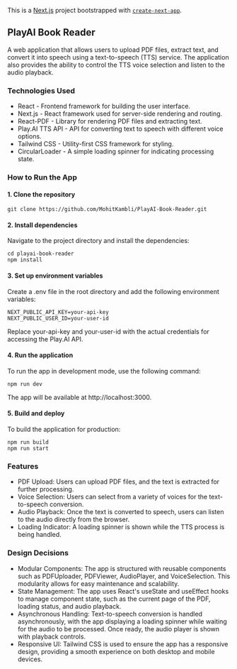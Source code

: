 This is a [Next.js](https://nextjs.org) project bootstrapped with [`create-next-app`](https://nextjs.org/docs/pages/api-reference/create-next-app).

## PlayAI Book Reader

A web application that allows users to upload PDF files, extract text, and convert it into speech using a text-to-speech (TTS) service. The application also provides the ability to control the TTS voice selection and listen to the audio playback.

### Technologies Used

- React - Frontend framework for building the user interface.
- Next.js - React framework used for server-side rendering and routing.
- React-PDF - Library for rendering PDF files and extracting text.
- Play.AI TTS API - API for converting text to speech with different voice options.
- Tailwind CSS - Utility-first CSS framework for styling.
- CircularLoader - A simple loading spinner for indicating processing state.

### How to Run the App
#### 1. Clone the repository

```
git clone https://github.com/MohitKambli/PlayAI-Book-Reader.git
```

#### 2. Install dependencies
Navigate to the project directory and install the dependencies:

```
cd playai-book-reader
npm install
```

#### 3. Set up environment variables
Create a .env file in the root directory and add the following environment variables:

```
NEXT_PUBLIC_API_KEY=your-api-key
NEXT_PUBLIC_USER_ID=your-user-id
```

Replace your-api-key and your-user-id with the actual credentials for accessing the Play.AI API.

#### 4. Run the application
To run the app in development mode, use the following command:

```
npm run dev
```

The app will be available at http://localhost:3000.

#### 5. Build and deploy
To build the application for production:

```
npm run build
npm run start
```


### Features

- PDF Upload: Users can upload PDF files, and the text is extracted for further processing.
- Voice Selection: Users can select from a variety of voices for the text-to-speech conversion.
- Audio Playback: Once the text is converted to speech, users can listen to the audio directly from the browser.
- Loading Indicator: A loading spinner is shown while the TTS process is being handled.

### Design Decisions

- Modular Components: The app is structured with reusable components such as PDFUploader, PDFViewer, AudioPlayer, and VoiceSelection. This modularity allows for easy maintenance and scalability.
- State Management: The app uses React's useState and useEffect hooks to manage component state, such as the current page of the PDF, loading status, and audio playback.
- Asynchronous Handling: Text-to-speech conversion is handled asynchronously, with the app displaying a loading spinner while waiting for the audio to be processed. Once ready, the audio player is shown with playback controls.
- Responsive UI: Tailwind CSS is used to ensure the app has a responsive design, providing a smooth experience on both desktop and mobile devices.
